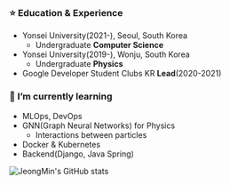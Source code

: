 ### ⭐️ Education & Experience
- Yonsei University(2021-), Seoul, South Korea
  - Undergraduate **Computer Science**
- Yonsei University(2019-), Wonju, South Korea
  - Undergraduate **Physics**
- Google Developer Student Clubs KR **Lead**(2020-2021)


### 🌱 I’m currently learning 
  - MLOps, DevOps
  - GNN(Graph Neural Networks) for Physics
    - Interactions between particles
  - Docker & Kubernetes
  - Backend(Django, Java Spring)

![JeongMin's GitHub stats](https://github-readme-stats.vercel.app/api?username=silverstar0727&show_icons=true&theme=vue-dark)
